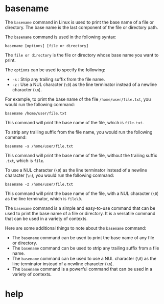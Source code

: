 # basename
The `basename` command in Linux is used to print the base name of a file or directory. The base name is the last component of the file or directory path.

The `basename` command is used in the following syntax:

```
basename [options] [file or directory]
```

The `file or directory` is the file or directory whose base name you want to print.

The `options` can be used to specify the following:

* `-s` : Strip any trailing suffix from the file name.
* `-z` : Use a NUL character (`\0`) as the line terminator instead of a newline character (`\n`).

For example, to print the base name of the file `/home/user/file.txt`, you would run the following command:

```
basename /home/user/file.txt
```

This command will print the base name of the file, which is `file.txt`.

To strip any trailing suffix from the file name, you would run the following command:

```
basename -s /home/user/file.txt
```

This command will print the base name of the file, without the trailing suffix `.txt`, which is `file`.

To use a NUL character (`\0`) as the line terminator instead of a newline character (`\n`), you would run the following command:

```
basename -z /home/user/file.txt
```

This command will print the base name of the file, with a NUL character (`\0`) as the line terminator, which is `file\0`.

The `basename` command is a simple and easy-to-use command that can be used to print the base name of a file or directory. It is a versatile command that can be used in a variety of contexts.

Here are some additional things to note about the `basename` command:

* The `basename` command can be used to print the base name of any file or directory.
* The `basename` command can be used to strip any trailing suffix from a file name.
* The `basename` command can be used to use a NUL character (`\0`) as the line terminator instead of a newline character (`\n`).
* The `basename` command is a powerful command that can be used in a variety of contexts.



# help 

```

```
